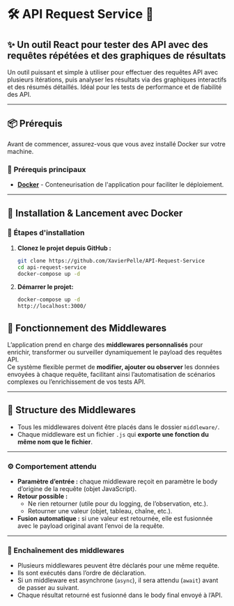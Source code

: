 # 🛠️ **API Request Service** 🚀

## ✨ **Un outil React pour tester des API avec des requêtes répétées et des graphiques de résultats**

Un outil puissant et simple à utiliser pour effectuer des requêtes API avec plusieurs itérations, puis analyser les résultats via des graphiques interactifs et des résumés détaillés. Idéal pour les tests de performance et de fiabilité des API.

---

## 📦 **Prérequis**

Avant de commencer, assurez-vous que vous avez installé Docker sur votre machine.

### 📍 **Prérequis principaux**

- **[Docker](https://www.docker.com/)** - Conteneurisation de l'application pour faciliter le déploiement.

---

## 🚀 **Installation & Lancement avec Docker**

### 🔧 **Étapes d'installation**

1. **Clonez le projet depuis GitHub :**

   ```bash
   git clone https://github.com/XavierPelle/API-Request-Service
   cd api-request-service
   docker-compose up -d
    ```
2. **Démarrer le projet:**

   ```bash
   docker-compose up -d
   http://localhost:3000/
    ```

## 🧩 Fonctionnement des Middlewares

L’application prend en charge des **middlewares personnalisés** pour enrichir, transformer ou surveiller dynamiquement le payload des requêtes API.  
Ce système flexible permet de **modifier, ajouter ou observer** les données envoyées à chaque requête, facilitant ainsi l’automatisation de scénarios complexes ou l’enrichissement de vos tests API.

---

## 📁 Structure des Middlewares

- Tous les middlewares doivent être placés dans le dossier `middleware/`.
- Chaque middleware est un fichier `.js` qui **exporte une fonction du même nom que le fichier**.


---

### ⚙️ Comportement attendu

- **Paramètre d’entrée :** chaque middleware reçoit en paramètre le body d’origine de la requête (objet JavaScript).
- **Retour possible :**
  - Ne rien retourner (utile pour du logging, de l’observation, etc.).
  - Retourner une valeur (objet, tableau, chaîne, etc.).
- **Fusion automatique :** si une valeur est retournée, elle est fusionnée avec le payload original avant l’envoi de la requête.

---

### 🔄 Enchaînement des middlewares

- Plusieurs middlewares peuvent être déclarés pour une même requête.
- Ils sont exécutés dans l’ordre de déclaration.
- Si un middleware est asynchrone (`async`), il sera attendu (`await`) avant de passer au suivant.
- Chaque résultat retourné est fusionné dans le body final envoyé à l’API.
